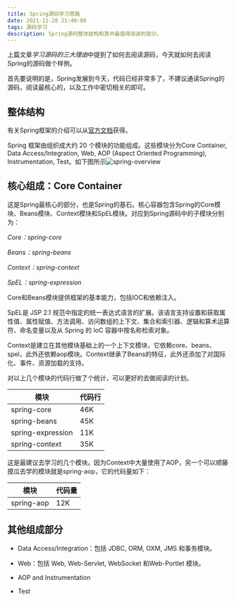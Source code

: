 ```yaml
---
title: Spring源码学习思路
date: 2021-11-28 21:40:00
tags: 源码学习
description: Spring源码整体结构和其中最值得阅读的部分。
---
```


上篇文章*学习源码的三大理由*中提到了如何去阅读源码，今天就如何去阅读Spring的源码做个样例。

首先要说明的是，Spring发展到今天，代码已经非常多了，不建议通读Spring的源码，阅读最核心的，以及工作中密切相关的即可。

## 整体结构

有关Spring框架的介绍可以从[官方文档](https://docs.spring.io/spring-framework/docs/4.0.x/spring-framework-reference/html/overview.html)获得。

Spring 框架由组织成大约 20 个模块的功能组成。这些模块分为Core Container, Data Access/Integration, Web, AOP (Aspect Oriented Programming), Instrumentation, Test。如下图所示![spring-overview](/images/spring-overview.png)

## 核心组成：Core Container

这是Spring最核心的部分，也是Spring的基石。核心容器包含Spring的Core模块、Beans模块、Context模块和SpEL模块。对应到Spring源码中的子模块分别为：

*Core：spring-core*

*Beans：spring-beans*

*Context：spring-context*

*SpEL：spring-expression*

Core和Beans模块提供框架的基本能力，包括IOC和依赖注入。

SpEL是 JSP 2.1 规范中指定的统一表达式语言的扩展。该语言支持设置和获取属性值、属性赋值、方法调用、访问数组的上下文、集合和索引器、逻辑和算术运算符、命名变量以及从 Spring 的 IoC 容器中按名称检索对象。

Context是建立在其他模块基础上的一个上下文模块，它依赖core、beans、spel，此外还依赖aop模块。Context继承了Beans的特征，此外还添加了对国际化、事件、资源加载的支持。

对以上几个模块的代码行做了个统计，可以更好的去做阅读的计划。

| 模块              | 代码行 |
| ----------------- | ------ |
| spring-core       | 46K    |
| spring-beans      | 45K    |
| spring-expression | 11K    |
| spring-context    | 35K    |

这是最建议去学习的几个模块。因为Context中大量使用了AOP，另一个可以顺藤摸瓜去学的模块就是spring-aop，它的代码量如下：

| 模块       | 代码量 |
| ---------- | ------ |
| spring-aop | 12K    |

## 其他组成部分

+ Data Access/Integration：包括 JDBC, ORM, OXM, JMS 和事务模块。

+ Web：包括 Web, Web-Servlet, WebSocket 和Web-Portlet 模块。

+ AOP and Instrumentation

+ Test
